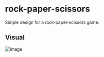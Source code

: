 # rock-paper-scissors
<p>Simple design for a rock-paper-scissors game.</p>

<h2>Visual</h2>

![image](https://github.com/user-attachments/assets/9e4685ec-4b27-40b7-9ed0-71cfa6c892f4)
